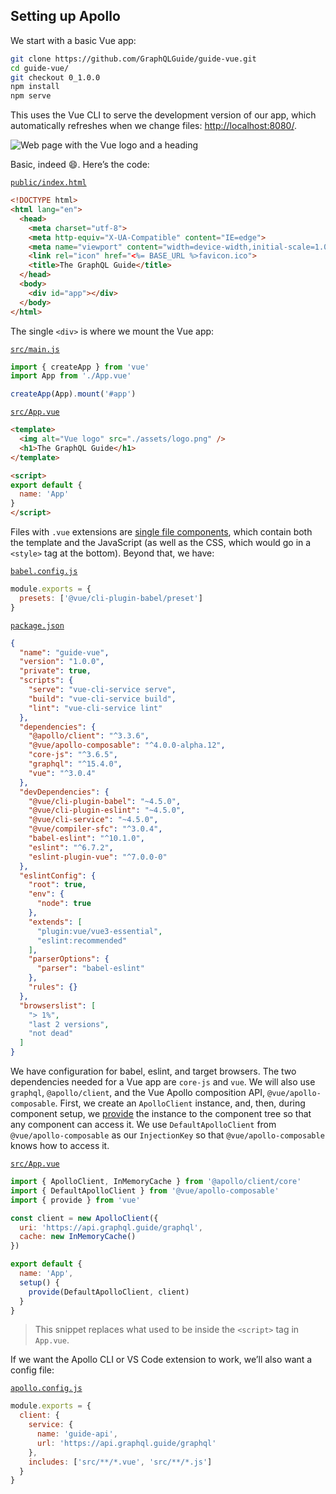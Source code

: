 ## Setting up Apollo

We start with a basic Vue app:

```sh
git clone https://github.com/GraphQLGuide/guide-vue.git
cd guide-vue/
git checkout 0_1.0.0
npm install
npm serve
```

This uses the Vue CLI to serve the development version of our app, which automatically refreshes when we change files: [http://localhost:8080/](http://localhost:8080/).

![Web page with the Vue logo and a heading](../img/vue-starter.png)

Basic, indeed 😄. Here’s the code:

[`public/index.html`](https://github.com/GraphQLGuide/guide-vue/blob/1_1.0.0/public/index.html)

```html
<!DOCTYPE html>
<html lang="en">
  <head>
    <meta charset="utf-8">
    <meta http-equiv="X-UA-Compatible" content="IE=edge">
    <meta name="viewport" content="width=device-width,initial-scale=1.0">
    <link rel="icon" href="<%= BASE_URL %>favicon.ico">
    <title>The GraphQL Guide</title>
  </head>
  <body>
    <div id="app"></div>
  </body>
</html>
```

The single `<div>` is where we mount the Vue app:

[`src/main.js`](https://github.com/GraphQLGuide/guide-vue/blob/1_1.0.0/src/main.js)

```js
import { createApp } from 'vue'
import App from './App.vue'

createApp(App).mount('#app')
```

[`src/App.vue`](https://github.com/GraphQLGuide/guide-vue/blob/1_1.0.0/src/App.vue)

```html
<template>
  <img alt="Vue logo" src="./assets/logo.png" />
  <h1>The GraphQL Guide</h1>
</template>

<script>
export default {
  name: 'App'
}
</script>
```

Files with `.vue` extensions are [single file components](https://v3.vuejs.org/guide/single-file-component.html), which contain both the template and the JavaScript (as well as the CSS, which would go in a `<style>` tag at the bottom). Beyond that, we have:

[`babel.config.js`](https://github.com/GraphQLGuide/guide-vue/blob/1_1.0.0/babel.config.js)

```js
module.exports = {
  presets: ['@vue/cli-plugin-babel/preset']
}
```

[`package.json`](https://github.com/GraphQLGuide/guide-vue/blob/1_1.0.0/package.json)

```json
{
  "name": "guide-vue",
  "version": "1.0.0",
  "private": true,
  "scripts": {
    "serve": "vue-cli-service serve",
    "build": "vue-cli-service build",
    "lint": "vue-cli-service lint"
  },
  "dependencies": {
    "@apollo/client": "^3.3.6",
    "@vue/apollo-composable": "^4.0.0-alpha.12",
    "core-js": "^3.6.5",
    "graphql": "^15.4.0",
    "vue": "^3.0.4"
  },
  "devDependencies": {
    "@vue/cli-plugin-babel": "~4.5.0",
    "@vue/cli-plugin-eslint": "~4.5.0",
    "@vue/cli-service": "~4.5.0",
    "@vue/compiler-sfc": "^3.0.4",
    "babel-eslint": "^10.1.0",
    "eslint": "^6.7.2",
    "eslint-plugin-vue": "^7.0.0-0"
  },
  "eslintConfig": {
    "root": true,
    "env": {
      "node": true
    },
    "extends": [
      "plugin:vue/vue3-essential",
      "eslint:recommended"
    ],
    "parserOptions": {
      "parser": "babel-eslint"
    },
    "rules": {}
  },
  "browserslist": [
    "> 1%",
    "last 2 versions",
    "not dead"
  ]
}
```

We have configuration for babel, eslint, and target browsers. The two dependencies needed for a Vue app are `core-js` and `vue`. We will also use `graphql`, `@apollo/client`, and the Vue Apollo composition API, `@vue/apollo-composable`. First, we create an `ApolloClient` instance, and, then, during component setup, we [provide](https://v3.vuejs.org/api/composition-api.html#provide-inject) the instance to the component tree so that any component can access it. We use `DefaultApolloClient` from `@vue/apollo-composable` as our `InjectionKey` so that `@vue/apollo-composable` knows how to access it.

[`src/App.vue`](https://github.com/GraphQLGuide/guide-vue/blob/1_1.0.0/src/App.vue)

```js
import { ApolloClient, InMemoryCache } from '@apollo/client/core'
import { DefaultApolloClient } from '@vue/apollo-composable'
import { provide } from 'vue'

const client = new ApolloClient({
  uri: 'https://api.graphql.guide/graphql',
  cache: new InMemoryCache()
})

export default {
  name: 'App',
  setup() {
    provide(DefaultApolloClient, client)
  }
}
```

> This snippet replaces what used to be inside the `<script>` tag in `App.vue`.

If we want the Apollo CLI or VS Code extension to work, we’ll also want a config file:

[`apollo.config.js`](https://github.com/GraphQLGuide/guide-vue/blob/1_1.0.0/apollo.config.js)

```js
module.exports = {
  client: {
    service: {
      name: 'guide-api',
      url: 'https://api.graphql.guide/graphql'
    },
    includes: ['src/**/*.vue', 'src/**/*.js']
  }
}
```


